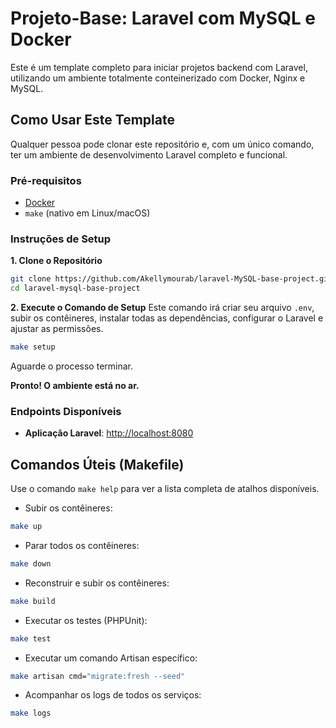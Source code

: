# Projeto-Base: Laravel com MySQL e Docker

Este é um template completo para iniciar projetos backend com Laravel, utilizando um ambiente totalmente conteinerizado com Docker, Nginx e MySQL.

## Como Usar Este Template

Qualquer pessoa pode clonar este repositório e, com um único comando, ter um ambiente de desenvolvimento Laravel completo e funcional.

### Pré-requisitos
* [Docker](https://www.docker.com/get-started)
* `make` (nativo em Linux/macOS)

### Instruções de Setup

**1. Clone o Repositório**
```bash
git clone https://github.com/Akellymourab/laravel-MySQL-base-project.git
cd laravel-mysql-base-project
````

**2. Execute o Comando de Setup**
Este comando irá criar seu arquivo `.env`, subir os contêineres, instalar todas as dependências, configurar o Laravel e ajustar as permissões.

```bash
make setup
```

Aguarde o processo terminar.

**Pronto\! O ambiente está no ar.**

### Endpoints Disponíveis

* **Aplicação Laravel**: [http://localhost:8080](http://localhost:8080)

## Comandos Úteis (Makefile)

Use o comando `make help` para ver a lista completa de atalhos disponíveis.

* Subir os contêineres:

```bash
make up
```

* Parar todos os contêineres:

```bash
make down
```

* Reconstruir e subir os contêineres:

```bash
make build
```

* Executar os testes (PHPUnit):

```bash
make test
```

* Executar um comando Artisan específico:

```bash
make artisan cmd="migrate:fresh --seed"
```

* Acompanhar os logs de todos os serviços:

```bash
make logs
```
